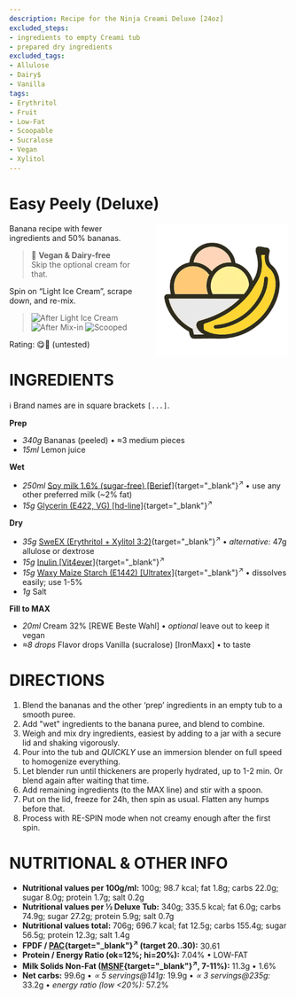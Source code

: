 ```yaml
---
description: Recipe for the Ninja Creami Deluxe [24oz]
excluded_steps:
- ingredients to empty Creami tub
- prepared dry ingredients
excluded_tags:
- Allulose
- Dairy$
- Vanilla
tags:
- Erythritol
- Fruit
- Low-Fat
- Scoopable
- Sucralose
- Vegan
- Xylitol
---
```

# Easy Peely (Deluxe)
<img style="float: right; margin-left: 1.5em;" width=240 alt="Logo" src="https://raw.githubusercontent.com/jhermann/ice-creamery/refs/heads/main/assets/banana-ice-cream-logo.png" />

Banana recipe with fewer ingredients and 50% bananas.

> 🌿 **Vegan & Dairy-free**<br />Skip the optional cream for that.

Spin on “Light Ice Cream”, scrape down, and re-mix.

> <img width=220 alt="After Light Ice Cream" src="_1.jpg" class="zoomable" />
> <img width=220 alt="After Mix-in" src="_2.jpg" class="zoomable" />
> <img width=220 alt="Scooped" src="_3.jpg" class="zoomable" />

Rating: 😋🍌 (untested)

# INGREDIENTS

ℹ️ Brand names are in square brackets `[...]`.

**Prep**

  - _340g_ Bananas (peeled) • ≈3 medium pieces
  - _15ml_ Lemon juice

**Wet**

  - _250ml_ [Soy milk 1.6% (sugar-free) \[Berief\]](/ice-creamery/info/ingredients/#soy-milk){target="_blank"}<sup>↗</sup> • use any other preferred milk (~2% fat)
  - _15g_ [Glycerin (E422, VG) \[hd-line\]](/ice-creamery/info/ingredients/#vegetable-glycerin-glycerol-vg-e422){target="_blank"}<sup>↗</sup>

**Dry**

  - _35g_ [SweEX (Erythritol + Xylitol 3:2)](/ice-creamery/info/ingredients/#sweex-erythritol-xylitol-blend){target="_blank"}<sup>↗</sup> • *alternative:* 47g allulose or dextrose
  - _15g_ [Inulin \[Vit4ever\]](/ice-creamery/info/ingredients/#inulin){target="_blank"}<sup>↗</sup>
  - _15g_ [Waxy Maize Starch (E1442) \[Ultratex\]](/ice-creamery/info/ingredients/#waxy-maize-starch-e1442){target="_blank"}<sup>↗</sup> • dissolves easily; use 1-5%
  - _1g_ Salt

**Fill to MAX**

  - _20ml_ Cream 32% [REWE Beste Wahl] • *optional* leave out to keep it vegan
  - _≈8 drops_ Flavor drops Vanilla (sucralose) [IronMaxx] • to taste

# DIRECTIONS

 1. Blend the bananas and the other ‘prep’ ingredients in an empty tub to a smooth puree.
 1. Add "wet" ingredients to the banana puree, and blend to combine.
 1. Weigh and mix dry ingredients, easiest by adding to a jar with a secure lid and shaking vigorously.
 1. Pour into the tub and *QUICKLY* use an immersion blender on full speed to homogenize everything.
 1. Let blender run until thickeners are properly hydrated, up to 1-2 min. Or blend again after waiting that time.
 1. Add remaining ingredients (to the MAX line) and stir with a spoon.
 1. Put on the lid, freeze for 24h, then spin as usual. Flatten any humps before that.
 1. Process with RE-SPIN mode when not creamy enough after the first spin.

# NUTRITIONAL & OTHER INFO

- **Nutritional values per 100g/ml:** 100g; 98.7 kcal; fat 1.8g; carbs 22.0g; sugar 8.0g; protein 1.7g; salt 0.2g
- **Nutritional values per ½ Deluxe Tub:** 340g; 335.5 kcal; fat 6.0g; carbs 74.9g; sugar 27.2g; protein 5.9g; salt 0.7g
- **Nutritional values total:** 706g; 696.7 kcal; fat 12.5g; carbs 155.4g; sugar 56.5g; protein 12.3g; salt 1.4g
- **FPDF / [PAC](/ice-creamery/info/glossary/#potere-anti-congelante-pac){target="_blank"}<sup>↗</sup> (target 20..30):** 30.61
- **Protein / Energy Ratio (ok=12%; hi=20%):** 7.04% • LOW-FAT
- **Milk Solids Non-Fat ([MSNF](/ice-creamery/info/glossary/#milk-solids-not-fat-msnf){target="_blank"}<sup>↗</sup>, 7-11%):** 11.3g • 1.6%
- **Net carbs:** 99.6g • *∝ 5 servings@141g:* 19.9g • *∝ 3 servings@235g:* 33.2g • *energy ratio (low <20%):* 57.2%
